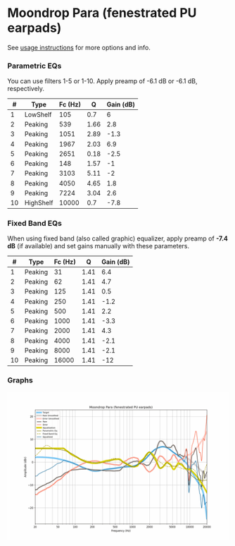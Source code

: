 # Moondrop Para (fenestrated PU earpads)
See [usage instructions](https://github.com/jaakkopasanen/AutoEq#usage) for more options and info.

### Parametric EQs
You can use filters 1-5 or 1-10. Apply preamp of -6.1 dB or -6.1 dB, respectively.

|   # | Type      |   Fc (Hz) |    Q |   Gain (dB) |
|-----|-----------|-----------|------|-------------|
|   1 | LowShelf  |       105 | 0.7  |         6   |
|   2 | Peaking   |       539 | 1.66 |         2.8 |
|   3 | Peaking   |      1051 | 2.89 |        -1.3 |
|   4 | Peaking   |      1967 | 2.03 |         6.9 |
|   5 | Peaking   |      2651 | 0.18 |        -2.5 |
|   6 | Peaking   |       148 | 1.57 |        -1   |
|   7 | Peaking   |      3103 | 5.11 |        -2   |
|   8 | Peaking   |      4050 | 4.65 |         1.8 |
|   9 | Peaking   |      7224 | 3.04 |         2.6 |
|  10 | HighShelf |     10000 | 0.7  |        -7.8 |

### Fixed Band EQs
When using fixed band (also called graphic) equalizer, apply preamp of **-7.4 dB** (if available) and set gains manually with these parameters.

|   # | Type    |   Fc (Hz) |    Q |   Gain (dB) |
|-----|---------|-----------|------|-------------|
|   1 | Peaking |        31 | 1.41 |         6.4 |
|   2 | Peaking |        62 | 1.41 |         4.7 |
|   3 | Peaking |       125 | 1.41 |         0.5 |
|   4 | Peaking |       250 | 1.41 |        -1.2 |
|   5 | Peaking |       500 | 1.41 |         2.2 |
|   6 | Peaking |      1000 | 1.41 |        -3.3 |
|   7 | Peaking |      2000 | 1.41 |         4.3 |
|   8 | Peaking |      4000 | 1.41 |        -2.1 |
|   9 | Peaking |      8000 | 1.41 |        -2.1 |
|  10 | Peaking |     16000 | 1.41 |       -12   |

### Graphs
![](./Moondrop%20Para%20(fenestrated%20PU%20earpads).png)
